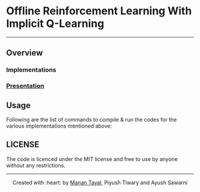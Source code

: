 # Offline Reinforcement Learning With Implicit Q-Learning

***

## Overview


### Implementations 


### [Presentation](https://github.com/tayalmanan28/Offline_learning_IQL/blob/main/IQL_RL_Project_Presentation.pdf)

## Usage

Following are the list of commands to compile \& run the codes for the various implementations mentioned above:


## LICENSE

The code is licenced under the MIT license and free to use by anyone without any restrictions.

***

<p align='center'>Created with :heart: by <a href="https://github.com/tayalmanan28">Manan Tayal</a>, Piyush Tiwary and Ayush Sawarni </p>
